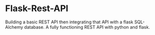 # Flask-Rest-API
Building a basic REST API then integrating that API with a flask SQL-Alchemy database. A fully functioning REST API with python and flask.
